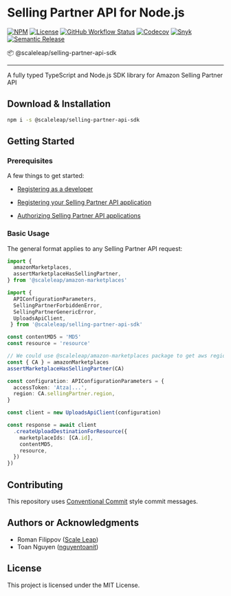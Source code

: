# Selling Partner API for Node.js

[![NPM](https://img.shields.io/npm/v/@scaleleap/selling-partner-api-sdk)](https://npm.im/@scaleleap/selling-partner-api-sdk)
[![License](https://img.shields.io/npm/l/@scaleleap/selling-partner-api-sdk)](./LICENSE)
[![GitHub Workflow Status](https://img.shields.io/github/workflow/status/ScaleLeap/selling-partner-api-sdk/Release)](https://github.com/ScaleLeap/selling-partner-api-sdk/actions)
[![Codecov](https://img.shields.io/codecov/c/github/scaleleap/selling-partner-api-sdk)](https://codecov.io/gh/ScaleLeap/selling-partner-api-sdk)
[![Snyk](https://img.shields.io/snyk/vulnerabilities/github/scaleleap/selling-partner-api-sdk)](https://snyk.io/test/github/scaleleap/selling-partner-api-sdk)
[![Semantic Release](https://img.shields.io/badge/%20%20%F0%9F%93%A6%F0%9F%9A%80-semantic--release-e10079.svg)](https://github.com/semantic-release/semantic-release)

📦 @scaleleap/selling-partner-api-sdk

---

A fully typed TypeScript and Node.js SDK library for Amazon Selling Partner API

## Download & Installation

```sh
npm i -s @scaleleap/selling-partner-api-sdk
```

## Getting Started

### Prerequisites

A few things to get started:

* [Registering as a developer](https://github.com/amzn/selling-partner-api-docs/blob/main/guides/developer-guide/SellingPartnerApiDeveloperGuide.md#registering-as-a-developer)

* [Registering your Selling Partner API application](https://github.com/amzn/selling-partner-api-docs/blob/main/guides/developer-guide/SellingPartnerApiDeveloperGuide.md#registering-your-selling-partner-api-application)

* [Authorizing Selling Partner API applications](https://github.com/amzn/selling-partner-api-docs/blob/main/guides/developer-guide/SellingPartnerApiDeveloperGuide.md#authorizing-selling-partner-api-applications)

### Basic Usage

The general format applies to any Selling Partner API request:

```ts
import {
  amazonMarketplaces,
  assertMarketplaceHasSellingPartner,
} from '@scaleleap/amazon-marketplaces'

import { 
  APIConfigurationParameters,
  SellingPartnerForbiddenError,
  SellingPartnerGenericError,
  UploadsApiClient,
 } from '@scaleleap/selling-partner-api-sdk'

const contentMD5 = 'MD5'
const resource = 'resource'

// We could use @scaleleap/amazon-marketplaces package to get aws region and marketplace id
const { CA } = amazonMarketplaces
assertMarketplaceHasSellingPartner(CA)

const configuration: APIConfigurationParameters = {
  accessToken: 'Atza|...',
  region: CA.sellingPartner.region,
}

const client = new UploadsApiClient(configuration)

const response = await client
  .createUploadDestinationForResource({
    marketplaceIds: [CA.id],
    contentMD5,
    resource,
  })
})
```

## Contributing

This repository uses [Conventional Commit](https://www.conventionalcommits.org/) style commit messages.

## Authors or Acknowledgments

* Roman Filippov ([Scale Leap](https://www.scaleleap.com))
* Toan Nguyen ([nguyentoanit](https://github.com/nguyentoanit))

## License

This project is licensed under the MIT License.
